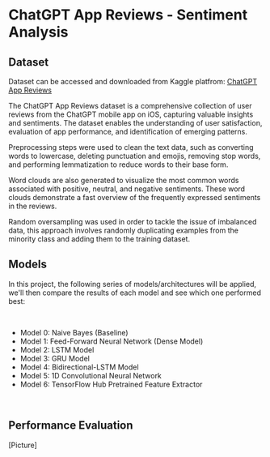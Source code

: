 # **ChatGPT App Reviews - Sentiment Analysis**

## **Dataset**

Dataset can be accessed and downloaded from Kaggle platfrom: [ChatGPT App Reviews](https://www.kaggle.com/datasets/saloni1712/chatgpt-app-reviews)

The ChatGPT App Reviews dataset is a comprehensive collection of user reviews from the ChatGPT mobile app on iOS, capturing valuable insights and sentiments. The dataset enables the understanding of user satisfaction, evaluation of app performance, and identification of emerging patterns.

Preprocessing steps were used to clean the text data, such as converting words to lowercase, deleting punctuation and emojis, removing stop words, and performing lemmatization to reduce words to their base form.

Word clouds are also generated to visualize the most common words associated with positive, neutral, and negative sentiments. These word clouds demonstrate a fast overview of the frequently expressed sentiments in the reviews.

Random oversampling was used in order to tackle the issue of imbalanced data, this approach involves randomly duplicating examples from the minority class and adding them to the training dataset.

## **Models**

In this project, the following series of models/architectures will be applied, we'll then compare the results of each model and see which one performed best:

<br />

- Model 0: Naive Bayes (Baseline)
- Model 1: Feed-Forward Neural Network (Dense Model)
- Model 2: LSTM Model
- Model 3: GRU Model
- Model 4: Bidirectional-LSTM Model
- Model 5: 1D Convolutional Neural Network
- Model 6: TensorFlow Hub Pretrained Feature Extractor

<br />

## **Performance Evaluation**

[Picture]




